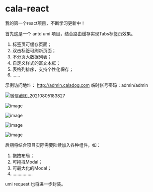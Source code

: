# cala-react
我的第一个react项目，不断学习更新中！

首先这是一个 antd umi 项目，结合路由缓存实现Tabs标签页效果。
1. 标签页可缓存页面；
2. 双击标签可刷新页面；
3. 不分页大数据列表；
4. 自定义样式的富文本框；
5. 表格列排序，支持个性化保存；
6. ......

示例访问地址： http://admin.caladog.com 临时帐号密码：admin/admin

![微信截图_20210805183827](https://user-images.githubusercontent.com/30135964/128336833-e66800c8-a524-401a-9e34-c32f9649e71f.png)

![image](https://user-images.githubusercontent.com/30135964/141435047-e10402ef-d663-41b9-9aea-1b082d10e4dd.png)

![image](https://user-images.githubusercontent.com/30135964/141435159-6346f551-d7c7-4837-8cf9-699c7f4e5cb3.png)

![image](https://user-images.githubusercontent.com/30135964/141435393-f08e0970-3467-43dc-b0d8-03d99f7efaec.png)

![image](https://user-images.githubusercontent.com/30135964/141435684-0f95f731-96d4-4280-b74b-97633417dbf0.png)




后期将结合项目实际需要陆续加入各种组件，如：
1. 拖拽布局；
2. 可拖拽Modal；
3. 可最大化的Modal；
4. ................

umi request 也将进一步封装。

